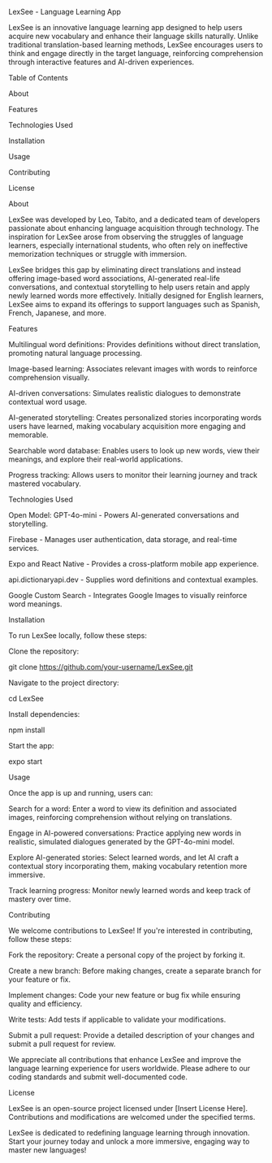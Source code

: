 LexSee - Language Learning App

LexSee is an innovative language learning app designed to help users acquire new vocabulary and enhance their language skills naturally. Unlike traditional translation-based learning methods, LexSee encourages users to think and engage directly in the target language, reinforcing comprehension through interactive features and AI-driven experiences.

Table of Contents

About

Features

Technologies Used

Installation

Usage

Contributing

License

About

LexSee was developed by Leo, Tabito, and a dedicated team of developers passionate about enhancing language acquisition through technology. The inspiration for LexSee arose from observing the struggles of language learners, especially international students, who often rely on ineffective memorization techniques or struggle with immersion.

LexSee bridges this gap by eliminating direct translations and instead offering image-based word associations, AI-generated real-life conversations, and contextual storytelling to help users retain and apply newly learned words more effectively. Initially designed for English learners, LexSee aims to expand its offerings to support languages such as Spanish, French, Japanese, and more.

Features

Multilingual word definitions: Provides definitions without direct translation, promoting natural language processing.

Image-based learning: Associates relevant images with words to reinforce comprehension visually.

AI-driven conversations: Simulates realistic dialogues to demonstrate contextual word usage.

AI-generated storytelling: Creates personalized stories incorporating words users have learned, making vocabulary acquisition more engaging and memorable.

Searchable word database: Enables users to look up new words, view their meanings, and explore their real-world applications.

Progress tracking: Allows users to monitor their learning journey and track mastered vocabulary.

Technologies Used

Open Model: GPT-4o-mini - Powers AI-generated conversations and storytelling.

Firebase - Manages user authentication, data storage, and real-time services.

Expo and React Native - Provides a cross-platform mobile app experience.

api.dictionaryapi.dev - Supplies word definitions and contextual examples.

Google Custom Search - Integrates Google Images to visually reinforce word meanings.

Installation

To run LexSee locally, follow these steps:

Clone the repository:

git clone https://github.com/your-username/LexSee.git

Navigate to the project directory:

cd LexSee

Install dependencies:

npm install

Start the app:

expo start

Usage

Once the app is up and running, users can:

Search for a word: Enter a word to view its definition and associated images, reinforcing comprehension without relying on translations.

Engage in AI-powered conversations: Practice applying new words in realistic, simulated dialogues generated by the GPT-4o-mini model.

Explore AI-generated stories: Select learned words, and let AI craft a contextual story incorporating them, making vocabulary retention more immersive.

Track learning progress: Monitor newly learned words and keep track of mastery over time.

Contributing

We welcome contributions to LexSee! If you're interested in contributing, follow these steps:

Fork the repository: Create a personal copy of the project by forking it.

Create a new branch: Before making changes, create a separate branch for your feature or fix.

Implement changes: Code your new feature or bug fix while ensuring quality and efficiency.

Write tests: Add tests if applicable to validate your modifications.

Submit a pull request: Provide a detailed description of your changes and submit a pull request for review.

We appreciate all contributions that enhance LexSee and improve the language learning experience for users worldwide. Please adhere to our coding standards and submit well-documented code.

License

LexSee is an open-source project licensed under [Insert License Here]. Contributions and modifications are welcomed under the specified terms.

LexSee is dedicated to redefining language learning through innovation. Start your journey today and unlock a more immersive, engaging way to master new languages!

